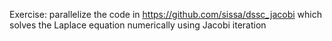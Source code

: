 Exercise: parallelize the code in https://github.com/sissa/dssc_jacobi which solves the Laplace equation numerically using Jacobi iteration 
